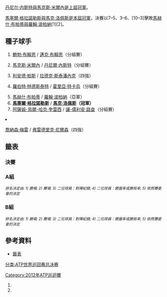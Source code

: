 [丹尼尔·内斯特與](../Page/丹尼尔·内斯特.md "wikilink")[馬克斯·米爾內是上屆冠軍](https://zh.wikipedia.org/wiki/馬克斯·米爾內 "wikilink")。

[馬塞爾·格拉諾勒斯與](../Page/馬塞爾·格拉諾勒斯.md "wikilink")[馬克·洛佩斯是本屆冠軍](../Page/馬克·洛佩斯.md "wikilink")，決賽以7–5、3–6、\[10–3\]擊敗[馬赫什·布帕蒂與](https://zh.wikipedia.org/wiki/馬赫什·布帕蒂 "wikilink")[羅翰·波柏納](https://zh.wikipedia.org/wiki/羅翰·波柏納 "wikilink")\[1\]\[2\]。

## 種子球手

1.  [鮑勃·布賴恩](https://zh.wikipedia.org/wiki/鮑勃·布賴恩 "wikilink") /
    [邁克·布賴恩](https://zh.wikipedia.org/wiki/邁克·布賴恩 "wikilink")（分組賽）

2.  [馬克斯·米爾內](https://zh.wikipedia.org/wiki/馬克斯·米爾內 "wikilink") /
    [丹尼爾·內斯特](https://zh.wikipedia.org/wiki/丹尼爾·內斯特 "wikilink")（分組賽）

3.  [利安德·帕斯](https://zh.wikipedia.org/wiki/利安德·帕斯 "wikilink") /
    [拉德克·斯泰潘內克](../Page/拉德克·斯泰潘內克.md "wikilink")（四強）

4.  [羅伯特·林德斯泰特](../Page/羅伯特·林德斯泰特.md "wikilink") /
    [霍里亞·特卡烏](../Page/霍里亞·特卡烏.md "wikilink")（分組賽）

<!-- end list -->

5.   [馬赫什·布帕蒂](https://zh.wikipedia.org/wiki/馬赫什·布帕蒂 "wikilink") /
    [羅翰·波柏納](https://zh.wikipedia.org/wiki/羅翰·波柏納 "wikilink")（亞軍）
6.   **[馬塞爾·格拉諾勒斯](../Page/馬塞爾·格拉諾勒斯.md "wikilink")** /
    **[馬克·洛佩斯](../Page/馬克·洛佩斯.md "wikilink")（冠軍）**
7.
    [阿薩姆-鳥爾-哈克·奎雷西](https://zh.wikipedia.org/wiki/阿薩姆-鳥爾-哈克·奎雷西 "wikilink")
    /
    [讓-儒利安·路查](https://zh.wikipedia.org/wiki/讓-儒利安·路查 "wikilink")（分組賽）

<li>

[喬納森·梅雷](../Page/喬納森·梅雷.md "wikilink") /
[弗雷德里克·尼爾森](../Page/弗雷德里克·尼爾森.md "wikilink")（四強）

## 籤表

### 決賽

### A組

<small>*排名決定由: 1) 勝場; 2) 賽場; 3) 二位球員：對陣紀錄; 4) 二位球員：勝盤率或勝局率; 5)
依照賽委會的決定*</small>

### B組

<small>*排名決定由: 1) 勝場; 2) 賽場; 3) 二位球員：對陣紀錄; 4) 二位球員：勝盤率或勝局率; 5)
依照賽委會的決定*</small>

## 參考資料

  - [籤表](http://www.atpworldtour.com/posting/2012/605/mdd.pdf)

[分类:ATP世界巡回赛总决赛](https://zh.wikipedia.org/wiki/分类:ATP世界巡回赛总决赛 "wikilink")

[Category:2012年ATP巡迴賽](https://zh.wikipedia.org/wiki/Category:2012年ATP巡迴賽 "wikilink")

1.
2.